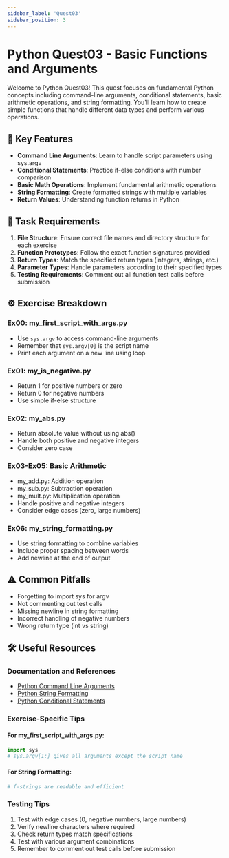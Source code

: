 ```yaml
---
sidebar_label: 'Quest03'
sidebar_position: 3
---
```


# Python Quest03 - Basic Functions and Arguments

Welcome to Python Quest03! This quest focuses on fundamental Python concepts including command-line arguments, conditional statements, basic arithmetic operations, and string formatting. You'll learn how to create simple functions that handle different data types and perform various operations.

## 🚀 Key Features
- **Command Line Arguments**: Learn to handle script parameters using sys.argv
- **Conditional Statements**: Practice if-else conditions with number comparison
- **Basic Math Operations**: Implement fundamental arithmetic operations
- **String Formatting**: Create formatted strings with multiple variables
- **Return Values**: Understanding function returns in Python

## 📝 Task Requirements
1. **File Structure**: Ensure correct file names and directory structure for each exercise
2. **Function Prototypes**: Follow the exact function signatures provided
3. **Return Types**: Match the specified return types (integers, strings, etc.)
4. **Parameter Types**: Handle parameters according to their specified types
5. **Testing Requirements**: Comment out all function test calls before submission

## ⚙️ Exercise Breakdown

### Ex00: my_first_script_with_args.py
- Use `sys.argv` to access command-line arguments
- Remember that `sys.argv[0]` is the script name
- Print each argument on a new line using loop

### Ex01: my_is_negative.py
- Return 1 for positive numbers or zero
- Return 0 for negative numbers
- Use simple if-else structure

### Ex02: my_abs.py
- Return absolute value without using abs()
- Handle both positive and negative integers
- Consider zero case

### Ex03-Ex05: Basic Arithmetic
- my_add.py: Addition operation
- my_sub.py: Subtraction operation
- my_mult.py: Multiplication operation
- Handle positive and negative integers
- Consider edge cases (zero, large numbers)

### Ex06: my_string_formatting.py
- Use string formatting to combine variables
- Include proper spacing between words
- Add newline at the end of output

## ⚠️ Common Pitfalls
- Forgetting to import sys for argv
- Not commenting out test calls
- Missing newline in string formatting
- Incorrect handling of negative numbers
- Wrong return type (int vs string)

## 🛠️ Useful Resources

### Documentation and References
- [Python Command Line Arguments](https://docs.python.org/3/library/sys.html#sys.argv)
- [Python String Formatting](https://docs.python.org/3/tutorial/inputoutput.html#formatted-string-literals)
- [Python Conditional Statements](https://docs.python.org/3/tutorial/controlflow.html#if-statements)

### Exercise-Specific Tips

#### For my_first_script_with_args.py:
```python
import sys
# sys.argv[1:] gives all arguments except the script name
```

#### For String Formatting:
```python
# f-strings are readable and efficient
```

### Testing Tips
1. Test with edge cases (0, negative numbers, large numbers)
2. Verify newline characters where required
3. Check return types match specifications
4. Test with various argument combinations
5. Remember to comment out test calls before submission
